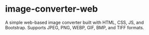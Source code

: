 # image-converter-web
A simple web-based image converter built with HTML, CSS, JS, and Bootstrap. Supports JPEG, PNG, WEBP, GIF, BMP, and TIFF formats.

